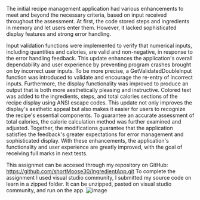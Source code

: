 The initial recipe management application had various enhancements to meet and beyond the necessary criteria, based on input received throughout the assessment. At first, the code stored steps and ingredients in memory and let users enter them. However, it lacked sophisticated display features and strong error handling.

Input validation functions were implemented to verify that numerical inputs, including quantities and calories, are valid and non-negative, in response to the error handling feedback. This update enhances the application's overall dependability and user experience by preventing program crashes brought on by incorrect user inputs. To be more precise, a GetValidatedDoubleInput function was introduced to validate and encourage the re-entry of incorrect inputs.
Furthermore, the display functionality was improved to produce an output that is both more aesthetically pleasing and instructive. Colored text was added to the ingredients, steps, and total calories sections of the recipe display using ANSI escape codes. This update not only improves the display's aesthetic appeal but also makes it easier for users to recognize the recipe's essential components.
To guarantee an accurate assessment of total calories, the calorie calculation method was further examined and adjusted. Together, the modifications guarantee that the application satisfies the feedback's greater expectations for error management and sophisticated display. With these enhancements, the application's functionality and user experience are greatly improved, with the goal of receiving full marks in next tests.


This assignmet can be accesed through my repository on GitHub: https://github.com/shortMoose30/IngredientApp.git
To complete the assignment I used visual studio community, I submitted my source code on learn in a zipped folder. It can be unzipped, pasted on visual studio community, and run on the app.
![image](https://github.com/shortMoose30/IngredientApp/assets/166826757/2a690b33-af8d-45f5-a802-ffac21fbbf4f)
